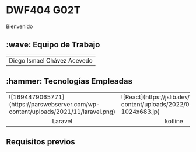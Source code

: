 #    DWF404 G02T
Bienvenido 
<h2>:wave: Equipo de Trabajo</h2>
<div style={padding: 10px}>
  <table style={margin: 0 auto}>
  <tr align="center">
   <td>Diego Ismael Chávez Acevedo</td>
</table>
</div>
<h2>:hammer: Tecnologías Empleadas</h2>

<table>
  <tr>
  <td> 
  ![1694479065771](https://parswebserver.com/wp-content/uploads/2021/11/laravel.png)
  </td>
  <td>
  ![React](https://jslib.dev/wp-content/uploads/2022/03/Reactlogo-1024x683.jp)
  </td>
  <td>
![64b524021adc5990918944](https://miro.medium.com/v2/resize:fit:590/1*c9C8SXCNIETPAiyrF0PmmA.png)    
  </td>
  </tr>
  <tr align="center">
    <td>Laravel </td>
    <td>kotline</td>
  </tr>
</table>


<h2> Requisitos previos</h2>





